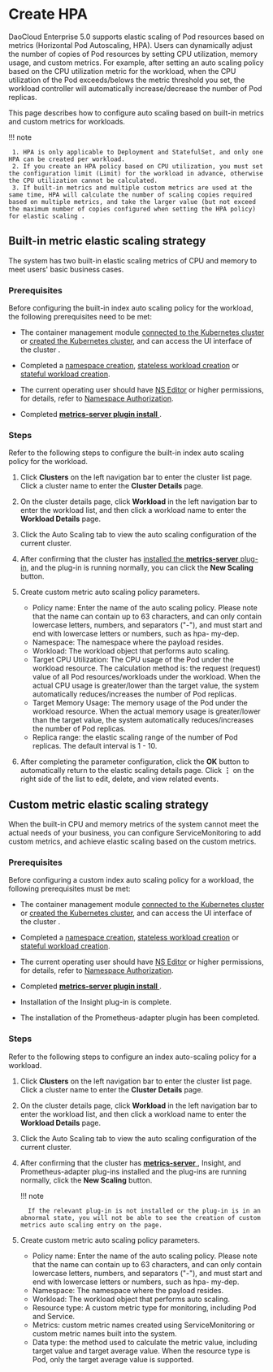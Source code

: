 # Create HPA

DaoCloud Enterprise 5.0 supports elastic scaling of Pod resources based on metrics (Horizontal Pod Autoscaling, HPA).
Users can dynamically adjust the number of copies of Pod resources by setting CPU utilization, memory usage, and custom metrics.
For example, after setting an auto scaling policy based on the CPU utilization metric for the workload, when the CPU utilization of the Pod exceeds/belows the metric threshold you set, the workload controller will automatically increase/decrease the number of Pod replicas.

This page describes how to configure auto scaling based on built-in metrics and custom metrics for workloads.

!!! note

     1. HPA is only applicable to Deployment and StatefulSet, and only one HPA can be created per workload.
     2. If you create an HPA policy based on CPU utilization, you must set the configuration limit (Limit) for the workload in advance, otherwise the CPU utilization cannot be calculated.
     3. If built-in metrics and multiple custom metrics are used at the same time, HPA will calculate the number of scaling copies required based on multiple metrics, and take the larger value (but not exceed the maximum number of copies configured when setting the HPA policy) for elastic scaling .

## Built-in metric elastic scaling strategy

The system has two built-in elastic scaling metrics of CPU and memory to meet users' basic business cases.

### Prerequisites

Before configuring the built-in index auto scaling policy for the workload, the following prerequisites need to be met:

- The container management module [connected to the Kubernetes cluster](../clusters/integrate-cluster.md) or [created the Kubernetes cluster](../clusters/create-cluster.md), and can access the UI interface of the cluster .

- Completed a [namespace creation](../namespaces/createns.md), [stateless workload creation](../workloads/create-deployment.md) or [stateful workload creation](../workloads/create-statefulset.md).

- The current operating user should have [NS Editor](../permissions/permission-brief.md#ns-editor) or higher permissions, for details, refer to [Namespace Authorization](../namespaces/createns.md).

- Completed [ __metrics-server plugin install__ ](install-metrics-server.md).

### Steps

Refer to the following steps to configure the built-in index auto scaling policy for the workload.

1. Click __Clusters__ on the left navigation bar to enter the cluster list page. Click a cluster name to enter the __Cluster Details__ page.

     

2. On the cluster details page, click __Workload__ in the left navigation bar to enter the workload list, and then click a workload name to enter the __Workload Details__ page.

     

3. Click the Auto Scaling tab to view the auto scaling configuration of the current cluster.

     

4. After confirming that the cluster has [installed the __metrics-server__ plug-in](install-metrics-server.md), and the plug-in is running normally, you can click the __New Scaling__ button.

     

5. Create custom metric auto scaling policy parameters.

     

     - Policy name: Enter the name of the auto scaling policy. Please note that the name can contain up to 63 characters, and can only contain lowercase letters, numbers, and separators ("-"), and must start and end with lowercase letters or numbers, such as hpa- my-dep.
     - Namespace: The namespace where the payload resides.
     - Workload: The workload object that performs auto scaling.
     - Target CPU Utilization: The CPU usage of the Pod under the workload resource. The calculation method is: the request (request) value of all Pod resources/workloads under the workload. When the actual CPU usage is greater/lower than the target value, the system automatically reduces/increases the number of Pod replicas.
     - Target Memory Usage: The memory usage of the Pod under the workload resource. When the actual memory usage is greater/lower than the target value, the system automatically reduces/increases the number of Pod replicas.
     - Replica range: the elastic scaling range of the number of Pod replicas. The default interval is 1 - 10.

6. After completing the parameter configuration, click the __OK__ button to automatically return to the elastic scaling details page. Click __⋮__ on the right side of the list to edit, delete, and view related events.

     

## Custom metric elastic scaling strategy

When the built-in CPU and memory metrics of the system cannot meet the actual needs of your business, you can configure ServiceMonitoring to add custom metrics, and achieve elastic scaling based on the custom metrics.

### Prerequisites

Before configuring a custom index auto scaling policy for a workload, the following prerequisites must be met:

- The container management module [connected to the Kubernetes cluster](../clusters/integrate-cluster.md) or [created the Kubernetes cluster](../clusters/create-cluster.md), and can access the UI interface of the cluster .

- Completed a [namespace creation](../namespaces/createns.md), [stateless workload creation](../workloads/create-deployment.md) or [stateful workload creation](../workloads/create-statefulset.md).

- The current operating user should have [NS Editor](../permissions/permission-brief.md#ns-editor) or higher permissions, for details, refer to [Namespace Authorization](../namespaces/createns.md).

- Completed [ __metrics-server plugin install__ ](install-metrics-server.md).
- Installation of the Insight plug-in is complete.
- The installation of the Prometheus-adapter plugin has been completed.

### Steps

Refer to the following steps to configure an index auto-scaling policy for a workload.

1. Click __Clusters__ on the left navigation bar to enter the cluster list page. Click a cluster name to enter the __Cluster Details__ page.

     

2. On the cluster details page, click __Workload__ in the left navigation bar to enter the workload list, and then click a workload name to enter the __Workload Details__ page.

     

3. Click the Auto Scaling tab to view the auto scaling configuration of the current cluster.

     

4. After confirming that the cluster has [ __metrics-server__ ](install-metrics-server.md), Insight, and Prometheus-adapter plug-ins installed and the plug-ins are running normally, click the __New Scaling__ button.

     !!! note

         If the relevant plug-in is not installed or the plug-in is in an abnormal state, you will not be able to see the creation of custom metrics auto scaling entry on the page.

     

5. Create custom metric auto scaling policy parameters.

     

     - Policy name: Enter the name of the auto scaling policy. Please note that the name can contain up to 63 characters, and can only contain lowercase letters, numbers, and separators ("-"), and must start and end with lowercase letters or numbers, such as hpa- my-dep.
     - Namespace: The namespace where the payload resides.
     - Workload: The workload object that performs auto scaling.
     - Resource type: A custom metric type for monitoring, including Pod and Service.
     - Metrics: custom metric names created using ServiceMonitoring or custom metric names built into the system.
     - Data type: the method used to calculate the metric value, including target value and target average value. When the resource type is Pod, only the target average value is supported.